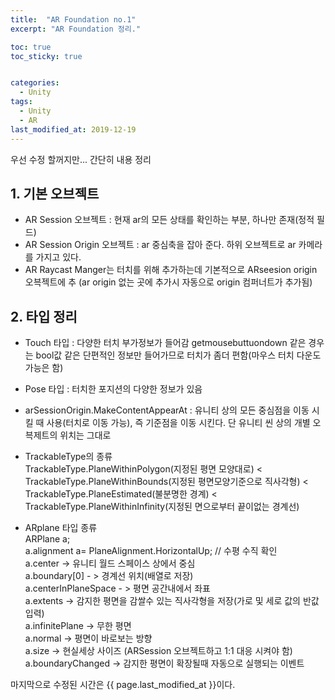 ```yaml
---
title:  "AR Foundation no.1"
excerpt: "AR Foundation 정리."

toc: true
toc_sticky: true


categories:
  - Unity
tags:
  - Unity
  - AR
last_modified_at: 2019-12-19
---
```

우선 수정 할꺼지만... 간단히 내용 정리

## 1. 기본 오브젝트
- AR Session 오브젝트 : 현재 ar의 모든 상태를 확인하는 부분, 하나만 존재(정적 필드)
- AR Session Origin 오브젝트 : ar 중심축을 잡아 준다. 하위 오브젝트로 ar 카메라를 가지고 있다. 
- AR Raycast Manger는 터치를 위해 추가하는데 기본적으로 ARseesion origin 오븍젝트에 추
  (ar origin 없는 곳에 추가시 자동으로 origin 컴퍼너트가 추가됨)

## 2. 타입 정리

- Touch 타입 : 다양한 터치 부가정보가 들어감
               getmousebuttuondown 같은 경우는 bool값 같은 단편적인 정보만 들어가므로 터치가 좀더 편함(마우스 터치 다운도 가능은 함)
- Pose 타입 : 터치한 포지션의 다양한 정보가 있음

- arSessionOrigin.MakeContentAppearAt : 유니티 상의 모든 중심점을 이동 시킬 때 사용(터치로 이동 가능), 즉 기준점을 이동 시킨다. 단 유니티 씬 상의 개별 오븍제트의 위치는 그대로

- TrackableType의 종류   
TrackableType.PlaneWithinPolygon(지정된 평면 모양대로) < TrackableType.PlaneWithinBounds(지정된 평면모양기준으로 직사각형) 
< TrackableType.PlaneEstimated(불분명한 경계) < TrackableType.PlaneWithinInfinity(지정된 면으로부터 끝이없는 경계선)

- ARplane 타입 종류  
ARPlane a;  
a.alignment a= PlaneAlignment.HorizontalUp; // 수평 수직 확인  
a.center -> 유니티 월드 스페이스 상에서 중심  
a.boundary[0] - > 경계선 위치(배열로 저장)  
a.centerInPlaneSpace - > 평면 공간내에서 좌표   
a.extents -> 감지한 평면을 감쌀수 있는 직사각형을 저장(가로 및 세로 값의 반값 입력)  
a.infinitePlane -> 무한 평면  
a.normal -> 평면이 바로보는 방향  
a.size -> 현실세상 사이즈 (ARSession 오브젝트하고 1:1 대응 시켜야 함)  
a.boundaryChanged -> 감지한 평면이 확장될때 자동으로 실행되는 이벤트  




마지막으로 수정된 시간은 {{ page.last_modified_at }}이다.